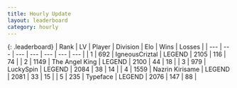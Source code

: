 ```yaml
---
title: Hourly Update
layout: leaderboard
category: hourly
---
```


{: .leaderboard}
| Rank | LV | Player | Division | Elo | Wins | Losses |
| --- | --- | --- | --- | --- | --- | --- |
| <span data-change="1">1</span> | 692 | <span title="ID: 69018">IgneousCriztal</span> | LEGEND | <span data-change="6">2105</span> | <span data-change="1">116</span> | <span data-change="0">74</span> |
| <span data-change="-1">2</span> | 1149 | <span title="ID: 547162">The Angel King</span> | LEGEND | <span data-change="0">2100</span> | <span data-change="0">44</span> | <span data-change="0">18</span> |
| <span data-change="0">3</span> | 979 | <span title="ID: 498412">LuckySpin</span> | LEGEND | <span data-change="0">2084</span> | <span data-change="0">38</span> | <span data-change="0">14</span> |
| <span data-change="2">4</span> | 1559 | <span title="ID: 315148">Nazrin Kirisame</span> | LEGEND | <span data-change="14">2081</span> | <span data-change="2">33</span> | <span data-change="0">15</span> |
| <span data-change="-1">5</span> | 235 | <span title="ID: 628233">Typeface</span> | LEGEND | <span data-change="0">2076</span> | <span data-change="0">147</span> | <span data-change="0">88</span> |